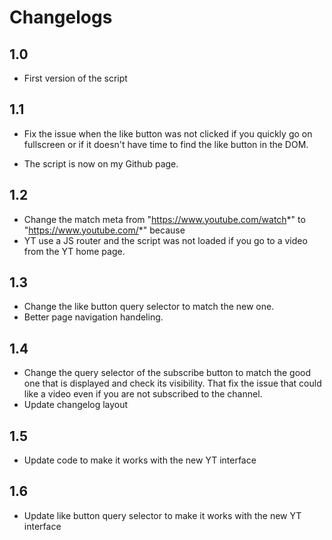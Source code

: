 # Changelogs

## 1.0

- First version of the script

## 1.1

- Fix the issue when the like button was not clicked if you quickly go on fullscreen or if
it doesn't have time to find the like button in the DOM.

- The script is now on my Github page.

## 1.2

- Change the match meta from "https://www.youtube.com/watch*" to "https://www.youtube.com/*" because
- YT use a JS router and the script was not loaded if you go to a video from the YT home page.

## 1.3

- Change the like button query selector to match the new one.
- Better page navigation handeling.

## 1.4

- Change the query selector of the subscribe button to match the good one that is displayed and check its
visibility. That fix the issue that could like a video even if you are not subscribed to the channel.
- Update changelog layout

## 1.5

- Update code to make it works with the new YT interface

## 1.6

- Update like button query selector to make it works with the new YT interface
